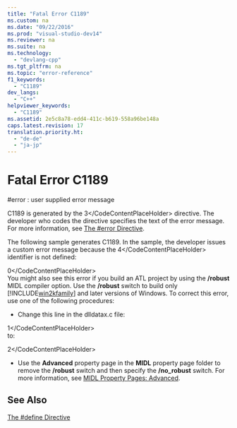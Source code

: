 ```yaml
---
title: "Fatal Error C1189"
ms.custom: na
ms.date: "09/22/2016"
ms.prod: "visual-studio-dev14"
ms.reviewer: na
ms.suite: na
ms.technology: 
  - "devlang-cpp"
ms.tgt_pltfrm: na
ms.topic: "error-reference"
f1_keywords: 
  - "C1189"
dev_langs: 
  - "C++"
helpviewer_keywords: 
  - "C1189"
ms.assetid: 2e5c8a78-edd4-411c-b619-558a96be148a
caps.latest.revision: 17
translation.priority.ht: 
  - "de-de"
  - "ja-jp"
---
```

# Fatal Error C1189
\#error : user supplied error message  
  
 C1189 is generated by the <CodeContentPlaceHolder>3\</CodeContentPlaceHolder> directive. The developer who codes the directive specifies the text of the error message. For more information, see [The #error Directive](../vs140/sharperror-directive--c-c---.md).  
  
 The following sample generates C1189. In the sample, the developer issues a custom error message because the <CodeContentPlaceHolder>4\</CodeContentPlaceHolder> identifier is not defined:  
  
<CodeContentPlaceHolder>0\</CodeContentPlaceHolder>  
 You might also see this error if you build an ATL project by using the **/robust** MIDL compiler option. Use the **/robust** switch to build only [!INCLUDE[win2kfamily](../vs140/includes/win2kfamily_md.md)] and later versions of Windows. To correct this error, use one of the following procedures:  
  
-   Change this line in the dlldatax.c file:  
  
<CodeContentPlaceHolder>1\</CodeContentPlaceHolder>  
 to:  
  
<CodeContentPlaceHolder>2\</CodeContentPlaceHolder>  
-   Use the **Advanced** property page in the **MIDL** property page folder to remove the **/robust** switch and then specify the **/no_robust** switch. For more information, see [MIDL Property Pages: Advanced](../vs140/midl-property-pages--advanced.md).  
  
## See Also  
 [The #define Directive](../vs140/sharpdefine-directive--c-c---.md)
